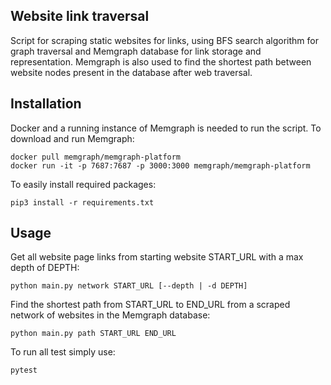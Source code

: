 ## Website link traversal

Script for scraping static websites for links, using BFS search algorithm for graph traversal and Memgraph database for link storage and representation. Memgraph is also used to find the shortest path between website nodes present in the database after web traversal.

## Installation
Docker and a running instance of Memgraph is needed to run the script. 
To download and run Memgraph:
```
docker pull memgraph/memgraph-platform
docker run -it -p 7687:7687 -p 3000:3000 memgraph/memgraph-platform
```
To easily install required packages:
```
pip3 install -r requirements.txt
```

## Usage
Get all website page links from starting website START_URL with a max depth of DEPTH:
```
python main.py network START_URL [--depth | -d DEPTH]
```
Find the shortest path from START_URL to END_URL from a scraped network of websites in the Memgraph database:
```
python main.py path START_URL END_URL
```
To run all test simply use:
```
pytest
```
